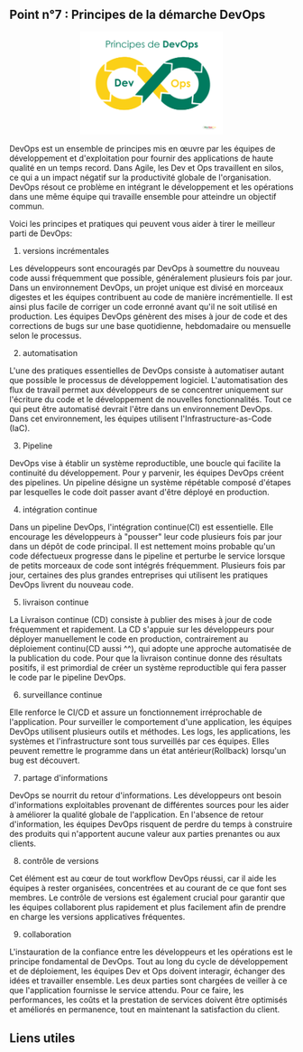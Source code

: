 
## Point n°7 : Principes de la démarche DevOps

<p align="center">
 <img src="../../img/devops-principles.png?raw=true" alt="DevOpsCmr Logo" width="50%" height="50%" />
</p>


DevOps est un ensemble de principes mis en œuvre par les équipes de développement et d'exploitation pour fournir des applications de haute qualité en un temps record. Dans Agile, les Dev et Ops travaillent en silos, ce qui a un impact négatif sur la productivité globale de l'organisation. DevOps résout ce problème en intégrant le développement et les opérations dans une même équipe qui travaille ensemble pour atteindre un objectif commun.

Voici les principes et pratiques qui peuvent vous aider à tirer le meilleur parti de DevOps:


1. versions incrémentales

Les développeurs sont encouragés par DevOps à soumettre du nouveau code aussi fréquemment que possible, généralement plusieurs fois par jour. Dans un environnement DevOps, un projet unique est divisé en morceaux digestes et les équipes contribuent au code de manière incrémentielle. Il est ainsi plus facile de corriger un code erronné avant qu'il ne soit utilisé en production. Les équipes DevOps génèrent des mises à jour de code et des corrections de bugs sur une base quotidienne, hebdomadaire ou mensuelle selon le processus.

2. automatisation

L'une des pratiques essentielles de DevOps consiste à automatiser autant que possible le processus de développement logiciel. L'automatisation des flux de travail permet aux développeurs de se concentrer uniquement sur l'écriture du code et le développement de nouvelles fonctionnalités. Tout ce qui peut être automatisé devrait l'être dans un environnement DevOps. Dans cet environnement, les équipes utilisent l'Infrastructure-as-Code (IaC). 


3. Pipeline

DevOps vise à établir un système reproductible, une boucle qui facilite la continuité du développement. Pour y parvenir, les équipes DevOps créent des pipelines. Un pipeline désigne un système répétable composé d'étapes par lesquelles le code doit passer avant d'être déployé en production.

4. intégration continue

Dans un pipeline DevOps, l'intégration continue(CI) est essentielle. Elle encourage les développeurs à "pousser" leur code plusieurs fois par jour dans un dépôt de code principal. Il est nettement moins probable qu'un code défectueux progresse dans le pipeline et perturbe le service lorsque de petits morceaux de code sont intégrés fréquemment. Plusieurs fois par jour, certaines des plus grandes entreprises qui utilisent les pratiques DevOps livrent du nouveau code.

5. livraison continue

La Livraison continue (CD) consiste à publier des mises à jour de code fréquemment et rapidement. La CD s'appuie sur les développeurs pour déployer manuellement le code en production, contrairement au déploiement continu(CD aussi ^^), qui adopte une approche automatisée de la publication du code. Pour que la livraison continue donne des résultats positifs, il est primordial de créer un système reproductible qui fera passer le code par le pipeline DevOps.

6. surveillance continue

Elle renforce le CI/CD et assure un fonctionnement irréprochable de l'application. Pour surveiller le comportement d'une application, les équipes DevOps utilisent plusieurs outils et méthodes. Les logs, les applications, les systèmes et l'infrastructure sont tous surveillés par ces équipes. Elles peuvent remettre le programme dans un état antérieur(Rollback) lorsqu'un bug est découvert.

7. partage d'informations

DevOps se nourrit du retour d'informations. Les développeurs ont besoin d'informations exploitables provenant de différentes sources pour les aider à améliorer la qualité globale de l'application. En l'absence de retour d'information, les équipes DevOps risquent de perdre du temps à construire des produits qui n'apportent aucune valeur aux parties prenantes ou aux clients.

8. contrôle de versions

Cet élément est au cœur de tout workflow DevOps réussi, car il aide les équipes à rester organisées, concentrées et au courant de ce que font ses membres. Le contrôle de versions est également crucial pour garantir que les équipes collaborent plus rapidement et plus facilement afin de prendre en charge les versions applicatives fréquentes.

9. collaboration

L'instauration de la confiance entre les développeurs et les opérations est le principe fondamental de DevOps. Tout au long du cycle de développement et de déploiement, les équipes Dev et Ops doivent interagir, échanger des idées et travailler ensemble. Les deux parties sont chargées de veiller à ce que l'application fournisse le service attendu. Pour ce faire, les performances, les coûts et la prestation de services doivent être optimisés et améliorés en permanence, tout en maintenant la satisfaction du client.


## Liens utiles 
